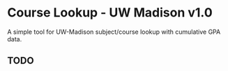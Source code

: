 # Course Lookup - UW Madison v1.0
A simple tool for UW-Madison subject/course lookup with cumulative GPA data.

## TODO
